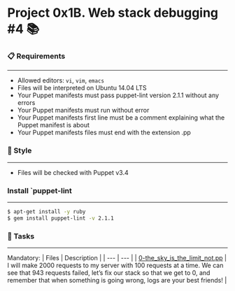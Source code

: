
# Project 0x1B. Web stack debugging #4 📚

### 📋 Requirements
***
* Allowed editors: `vi`, `vim`, `emacs`
* Files will be interpreted on Ubuntu 14.04 LTS
* Your Puppet manifests must pass puppet-lint version 2.1.1 without any errors
* Your Puppet manifests must run without error
* Your Puppet manifests first line must be a comment explaining what the Puppet manifest is about
* Your Puppet manifests files must end with the extension .pp

### 🎨 Style
***
* Files will be checked with Puppet v3.4

### Install `puppet-lint
***
```bash
$ apt-get install -y ruby
$ gem install puppet-lint -v 2.1.1
```

### 🎯 Tasks
***
Mandatory:
| Files | Description |
| --- | --- |
| [0-the_sky_is_the_limit_not.pp]() | I will make 2000 requests to my server with 100 requests at a time. We can see that 943 requests failed, let’s fix our stack so that we get to 0, and remember that when something is going wrong, logs are your best friends! |